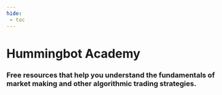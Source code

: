 ```yaml
---
hide:
 - toc
---
```


# Hummingbot Academy

### Free resources that help you understand the fundamentals of **market making** and other algorithmic trading strategies.